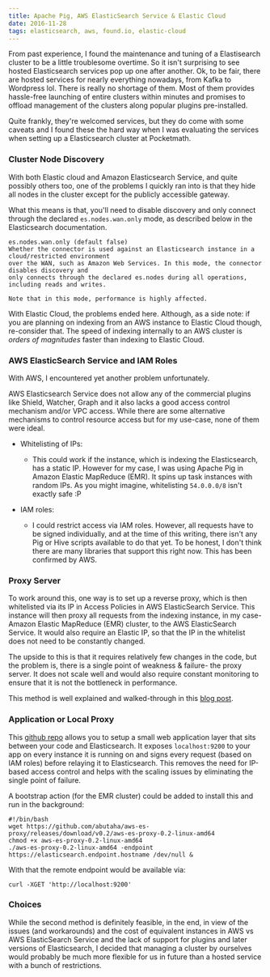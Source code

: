 ```yaml
---
title: Apache Pig, AWS ElasticSearch Service & Elastic Cloud
date: 2016-11-28
tags: elasticsearch, aws, found.io, elastic-cloud
---
```


From past experience, I found the maintenance and tuning of a Elastisearch cluster to be 
a little troublesome overtime. So it isn't surprising to see hosted Elasticsearch services pop up 
one after another. Ok, to be fair, there are hosted services for nearly everything nowadays, from 
Kafka to Wordpress lol. There is really no shortage of them. Most of them provides hassle-free launching
of entire clusters within minutes and promises to offload management of the clusters along popular 
plugins pre-installed.

Quite frankly, they're welcomed services, but they do come with some caveats and I found these the hard way
when I was evaluating the services when setting up a Elasticsearch cluster at Pocketmath.

### Cluster Node Discovery

With both Elastic cloud and Amazon Elasticsearch Service, and quite possibly others too, one of the problems 
I quickly ran into is that they hide all nodes in the cluster except for the publicly accessible gateway.

What this means is that, you'll need to disable discovery and only connect through the declared 
`es.nodes.wan.only` mode, as described below in the Elasticsearch documentation.

```
es.nodes.wan.only (default false)
Whether the connector is used against an Elasticsearch instance in a cloud/restricted environment 
over the WAN, such as Amazon Web Services. In this mode, the connector disables discovery and 
only connects through the declared es.nodes during all operations, including reads and writes. 

Note that in this mode, performance is highly affected.
```

With Elastic Cloud, the problems ended here. Although, as a side note: if you are planning on 
indexing from an AWS instance to Elastic Cloud though, re-consider that. The speed of indexing 
internally to an AWS cluster is *orders of magnitudes* faster than indexing to Elastic Cloud.

### AWS ElasticSearch Service and IAM Roles

With AWS, I encountered yet another problem unfortunately.

AWS Elasticsearch Service does not allow any of the commercial plugins like Shield, Watcher, Graph 
and it also lacks a good access control mechanism and/or VPC access. While there are some
alternative mechanisms to control resource access but for my use-case, none of them were ideal.

- Whitelisting of IPs:
  - This could work if the instance, which is indexing the Elasticsearch, has a static IP.  However 
  for my case, I was using Apache Pig in Amazon Elastic MapReduce (EMR). It spins up task instances 
  with random IPs. As you might imagine, whitelisting `54.0.0.0/8` isn't exactly safe :P
  
- IAM roles:
  - I could restrict access via IAM roles. However, all requests have to be signed individually, 
  and at the time of this writing, there isn't any Pig or Hive scripts available to do that yet. To
  be honest, I don't think there are many libraries that support this right now. This has been 
  confirmed by AWS.

### Proxy Server

To work around this, one way is to set up a reverse proxy, which is then whitelisted via its IP
in Access Policies in AWS ElasticSearch Service. This instance will then proxy all requests from the 
indexing instance, in my case- Amazon Elastic MapReduce (EMR) cluster, to the AWS ElasticSearch Service.
It would also require an Elastic IP, so that the IP in the whitelist does not need to be constantly changed.

The upside to this is that it requires relatively few changes in the code, but the problem is, 
there is a single point of weakness & failure- the proxy server. It does not scale well and would 
also require constant monitoring to ensure that it is not the bottleneck in performance.

This method is well explained and walked-through in this [blog post](https://eladnava.com/secure-aws-elasticsearch-service-behind-vpc/#theworkaround).

### Application or Local Proxy 

This [github repo](https://github.com/abutaha/aws-es-proxy) allows you to setup a small web application
layer that sits between your code and Elasticsearch. It exposes `localhost:9200` to your app
on every instance it is running on and signs every request (based on IAM roles) before relaying 
it to Elasticsearch. This removes the need for IP-based access control and helps with the 
scaling issues by eliminating the single point of failure.

A bootstrap action (for the EMR cluster) could be added to install this and run in the background:

```
#!/bin/bash
wget https://github.com/abutaha/aws-es-proxy/releases/download/v0.2/aws-es-proxy-0.2-linux-amd64
chmod +x aws-es-proxy-0.2-linux-amd64
./aws-es-proxy-0.2-linux-amd64 -endpoint https://elasticsearch.endpoint.hostname /dev/null &
```

With that the remote endpoint would be available via:

```
curl -XGET 'http://localhost:9200'
```

### Choices

While the second method is definitely feasible, in the end, in view of the issues (and workarounds) 
and the cost of equivalent instances in AWS vs AWS ElasticSearch Service and the lack of support for
plugins and later versions of Elasticsearch, I decided that managing a cluster by ourselves would 
probably be much more flexible for us in future than a hosted service with a bunch of restrictions.

